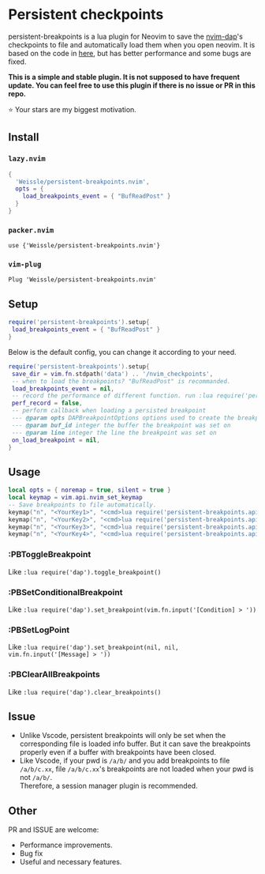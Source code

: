 # Persistent checkpoints

persistent-breakpoints is a lua plugin for Neovim to save the [nvim-dap](https://github.com/mfussenegger/nvim-dap)'s checkpoints to file and automatically load them when you open neovim. It is based on the code in [here](https://github.com/mfussenegger/nvim-dap/issues/198), but has better performance and some bugs are fixed.

**This is a simple and stable plugin. It is not supposed to have frequent update. You can feel free to use this plugin if there is no issue or PR in this repo.**

:star: Your stars are my biggest motivation.

## Install

### `lazy.nvim`

```lua
{
  'Weissle/persistent-breakpoints.nvim',
  opts = {
    load_breakpoints_event = { "BufReadPost" }
  }
}
```

### `packer.nvim`

`use {'Weissle/persistent-breakpoints.nvim'}`

### `vim-plug`

`Plug 'Weissle/persistent-breakpoints.nvim'`

## Setup

```lua
require('persistent-breakpoints').setup{
 load_breakpoints_event = { "BufReadPost" }
}
```

Below is the default config, you can change it according to your need.

```lua
require('persistent-breakpoints').setup{
 save_dir = vim.fn.stdpath('data') .. '/nvim_checkpoints',
 -- when to load the breakpoints? "BufReadPost" is recommanded.
 load_breakpoints_event = nil,
 -- record the performance of different function. run :lua require('persistent-breakpoints.api').print_perf_data() to see the result.
 perf_record = false,
 -- perform callback when loading a persisted breakpoint
 --- @param opts DAPBreakpointOptions options used to create the breakpoint ({condition, logMessage, hitCondition})
 --- @param buf_id integer the buffer the breakpoint was set on
 --- @param line integer the line the breakpoint was set on
 on_load_breakpoint = nil,
}
```

## Usage

```lua
local opts = { noremap = true, silent = true }
local keymap = vim.api.nvim_set_keymap
-- Save breakpoints to file automatically.
keymap("n", "<YourKey1>", "<cmd>lua require('persistent-breakpoints.api').toggle_breakpoint()<cr>", opts)
keymap("n", "<YourKey2>", "<cmd>lua require('persistent-breakpoints.api').set_conditional_breakpoint()<cr>", opts)
keymap("n", "<YourKey3>", "<cmd>lua require('persistent-breakpoints.api').clear_all_breakpoints()<cr>", opts)
keymap("n", "<YourKey4>", "<cmd>lua require('persistent-breakpoints.api').set_log_point()<cr>", opts)
```

### **:PBToggleBreakpoint**

Like `:lua require('dap').toggle_breakpoint()`

### **:PBSetConditionalBreakpoint**

Like `:lua require('dap').set_breakpoint(vim.fn.input('[Condition] > '))`

### **:PBSetLogPoint**

Like `:lua require('dap').set_breakpoint(nil, nil, vim.fn.input('[Message] > '))`

### **:PBClearAllBreakpoints**

Like `:lua require('dap').clear_breakpoints()`

## Issue

- Unlike Vscode, persistent breakpoints will only be set when the corresponding file is loaded info buffer. But it can save the breakpoints properly even if a buffer with breakpoints have been closed.
- Like Vscode, if your pwd is `/a/b/` and you add breakpoints to file `/a/b/c.xx`, file `/a/b/c.xx`'s breakpoints are not loaded when your pwd is not `/a/b/`.  
  Therefore, a session manager plugin is recommended.

## Other

PR and ISSUE are welcome:

- Performance improvements.
- Bug fix
- Useful and necessary features.
